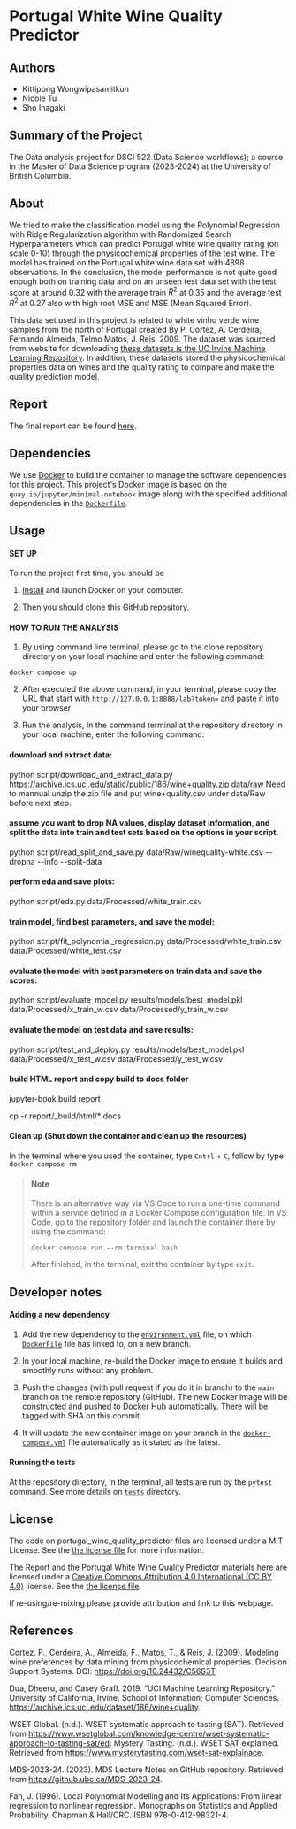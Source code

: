 # Portugal White Wine Quality Predictor


## Authors
- Kittipong Wongwipasamitkun
- Nicole Tu
- Sho Inagaki


## Summary of the Project
The Data analysis project for DSCI 522 (Data Science workflows); a course in the Master of Data Science program (2023-2024) at the University of British Columbia.


## About
We tried to make the classification model using the Polynomial Regression with Ridge Regularization algorithm with Randomized Search Hyperparameters which can predict Portugal white wine quality rating (on scale 0-10) through the physicochemical properties of the test wine. The model has trained on the Portugal white wine data set with 4898 observations. In the conclusion, the model performance is not quite good enough both on training data and on an unseen test data set with the test score at around 0.32 with the average train $R^2$ at 0.35 and the average test $R^2$ at 0.27 also with high root MSE and MSE (Mean Squared Error).

This data set used in this project is related to white vinho verde wine samples from the north of Portugal created By P. Cortez, A. Cerdeira, Fernando Almeida, Telmo Matos, J. Reis. 2009. The dataset was sourced from  website for downloading [these datasets is the UC Irvine Machine Learning Repository](https://archive.ics.uci.edu/dataset/186/wine+quality). In addition, these datasets stored the physicochemical properties data on wines and the quality rating to compare and make the quality prediction model.


## Report
The final report can be found [here](https://rawcdn.githack.com/UBC-MDS/portugal_white_wine_quality_predictor_py/8f098a7da456a3dcbe0863817da5203760776339/report/_build/_page/portugal_white_wine_quality_predictor_report/html/portugal_white_wine_quality_predictor_report.html).


## Dependencies
We use [Docker](https://docker.com) to build the container to manage the software dependencies for this project. This project's Docker image is based on the `quay.io/jupyter/minimal-notebook` image along with the specified additional dependencies in the [`Dockerfile`](Dockerfile).


## Usage

#### SET UP

To run the project first time, you should be  

1. [Install](https://www.docker.com/get-started/) and launch Docker on your computer.

2. Then you should clone this GitHub repository.


#### HOW TO RUN THE ANALYSIS

1. By using command line terminal, please go to the clone repository directory on your local machine and enter the following command:

``` 
docker compose up
```

2. After executed the above command, in your terminal, please copy the URL that start with `http://127.0.0.1:8888/lab?token=` and paste it into your browser

3. Run the analysis,
In the command terminal at the repository directory in your local machine, enter the following command:

#### download and extract data:
python script/download_and_extract_data.py https://archive.ics.uci.edu/static/public/186/wine+quality.zip data/raw
Need to mannual unzip the zip file and put wine+quality.csv under data/Raw before next step.

#### assume you want to drop NA values, display dataset information, and split the data into train and test sets based on the options in your script.
python script/read_split_and_save.py data/Raw/winequality-white.csv --dropna --info --split-data

#### perform eda and save plots:
python script/eda.py data/Processed/white_train.csv

#### train model, find best parameters, and save the model:
python script/fit_polynomial_regression.py data/Processed/white_train.csv data/Processed/white_test.csv

#### evaluate the model with best parameters on train data and save the scores:
python script/evaluate_model.py results/models/best_model.pkl data/Processed/x_train_w.csv data/Processed/y_train_w.csv

#### evaluate the model on test data and save results:
python script/test_and_deploy.py results/models/best_model.pkl data/Processed/x_test_w.csv data/Processed/y_test_w.csv

#### build HTML report and copy build to docs folder
jupyter-book build report

cp -r report/_build/html/* docs


#### Clean up (Shut down the container and clean up the resources) 

In the terminal where you used the container, type `Cntrl` + `C`, follow by type `docker compose rm`

> #### Note
> There is an alternative way via VS Code to run a one-time command within a service defined in a Docker Compose configuration file. 
> In VS Code, go to the repository folder and launch the container there by using the command:
>
> ```
> docker compose run --rm terminal bash
>```
>
> After finished, in the terminal, exit the container by type `exit`.


## Developer notes

#### Adding a new dependency

1. Add the new dependency to the [`environment.yml`](environment.yml) file, on which [`DockerFile`](Dockerfile) file has linked to, on a new branch.

2. In your local machine, re-build the Docker image to ensure it builds and smoothly runs without any problem.

3. Push the changes (with pull request if you do it in branch) to the `main` branch on the remote repository (GitHub). 
   The new Docker image will be constructed and pushed to Docker Hub automatically.
   There will be tagged with SHA on this commit.

4. It will update the new container image on your branch in the [`docker-compose.yml`](docker-compose.yml) file automatically as it stated as the latest.

#### Running the tests

At the repository directory, in the terminal, all tests are run by the `pytest` command. 
See more details on [`tests`](tests) directory.


## License
The code on portugal_wine_quality_predictor files are licensed under a MIT License. See the [the license file](LICENSE.md) for more information.

The Report and the Portugal White Wine Quality Predictor materials here are licensed under a [Creative Commons Attribution 4.0 International (CC BY 4.0)](https://creativecommons.org/licenses/by-nc-sa/4.0/) license. See the [the license file](LICENSE.md).

If re-using/re-mixing please provide attribution and link to this webpage.


## References
Cortez, P., Cerdeira, A., Almeida, F., Matos, T., & Reis, J. (2009). Modeling wine preferences by data mining from physicochemical properties. Decision Support Systems. DOI: https://doi.org/10.24432/C56S3T

Dua, Dheeru, and Casey Graff. 2019. “UCI Machine Learning Repository.” University of California, Irvine, School of Information; Computer Sciences. https://archive.ics.uci.edu/dataset/186/wine+quality.

WSET Global. (n.d.). WSET systematic approach to tasting (SAT). Retrieved from https://www.wsetglobal.com/knowledge-centre/wset-systematic-approach-to-tasting-sat/ed: Mystery Tasting. (n.d.). WSET SAT explained. Retrieved from https://www.mysterytasting.com/wset-sat-explainace.

MDS-2023-24. (2023). MDS Lecture Notes on GitHub repository. Retrieved from https://github.ubc.ca/MDS-2023-24.

Fan, J. (1996). Local Polynomial Modelling and Its Applications: From linear regression to nonlinear regression. Monographs on Statistics and Applied Probability. Chapman & Hall/CRC. ISBN 978-0-412-98321-4.
